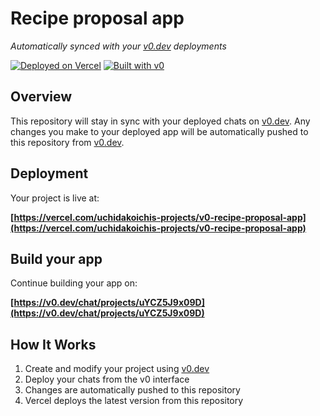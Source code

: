 # Recipe proposal app

*Automatically synced with your [v0.dev](https://v0.dev) deployments*

[![Deployed on Vercel](https://img.shields.io/badge/Deployed%20on-Vercel-black?style=for-the-badge&logo=vercel)](https://vercel.com/uchidakoichis-projects/v0-recipe-proposal-app)
[![Built with v0](https://img.shields.io/badge/Built%20with-v0.dev-black?style=for-the-badge)](https://v0.dev/chat/projects/uYCZ5J9x09D)

## Overview

This repository will stay in sync with your deployed chats on [v0.dev](https://v0.dev).
Any changes you make to your deployed app will be automatically pushed to this repository from [v0.dev](https://v0.dev).

## Deployment

Your project is live at:

**[https://vercel.com/uchidakoichis-projects/v0-recipe-proposal-app](https://vercel.com/uchidakoichis-projects/v0-recipe-proposal-app)**

## Build your app

Continue building your app on:

**[https://v0.dev/chat/projects/uYCZ5J9x09D](https://v0.dev/chat/projects/uYCZ5J9x09D)**

## How It Works

1. Create and modify your project using [v0.dev](https://v0.dev)
2. Deploy your chats from the v0 interface
3. Changes are automatically pushed to this repository
4. Vercel deploys the latest version from this repository